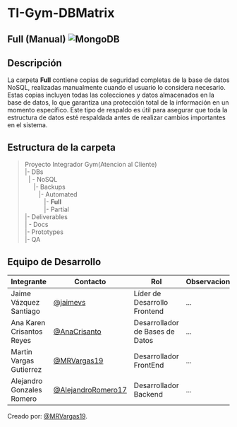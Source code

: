 # TI-Gym-DBMatrix 
##  Full (Manual) ![MongoDB](https://img.shields.io/badge/MongoDB-%234ea94b.svg?style=for-the-badge&logo=mongodb&logoColor=white)
##  Descripción 

La carpeta **Full** contiene copias de seguridad completas de la base de datos NoSQL, realizadas manualmente cuando el usuario lo considera necesario. Estas copias incluyen todas las colecciones y datos almacenados en la base de datos, lo que garantiza una protección total de la información en un momento específico. Este tipo de respaldo es útil para asegurar que toda la estructura de datos esté respaldada antes de realizar cambios importantes en el sistema.

## Estructura de la carpeta 
>Proyecto Integrador Gym(Atencion al Cliente)<br>
>|- DBs<br>
>&nbsp;&nbsp;| - NoSQL<br>
>&nbsp;&nbsp; &nbsp;&nbsp;|- Backups<br>
>&nbsp;&nbsp; &nbsp;&nbsp; &nbsp;&nbsp;|- Automated<br>
>&nbsp;&nbsp; &nbsp;&nbsp; &nbsp;&nbsp; &nbsp;&nbsp;|- **Full**<br>
>&nbsp;&nbsp; &nbsp;&nbsp; &nbsp;&nbsp; &nbsp;&nbsp;|- Partial<br>
>|- Deliverables<br>
>| - Docs<br>
>|- Prototypes<br>
>|- QA<br>
##  Equipo de Desarrollo
|Integrante|Contacto|Rol|Observaciones|
|----------|--------|---|-------------|
|Jaime Vázquez Santiago|[@jaimevs](https://github.com/jaimevs)|Líder de Desarrollo Frontend|...|
|Ana Karen Crisantos Reyes|[@AnaCrisanto](https://github.com/AnaCrisanto)|Desarrollador de Bases de Datos|...|
|Martin Vargas Gutierrez|[@MRVargas19](https://github.com/MRVargas19)|Desarrollador FrontEnd|...|
|Alejandro Gonzales Romero|[@AlejandroRomero17](https://github.com/AlejandroRomero17)|Desarrollador Backend|...|

Creado por: [@MRVargas19](https://github.com/MRVargas19).